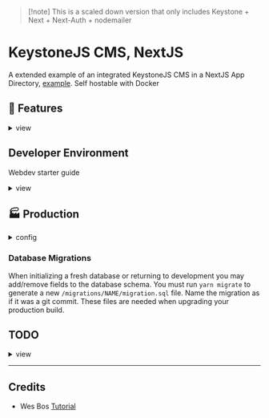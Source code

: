 > [!note] This is a scaled down version that only includes Keystone + Next + Next-Auth + nodemailer

# KeystoneJS CMS, NextJS

A extended example of an integrated KeystoneJS CMS in a NextJS App Directory, [example](https://github.com/keystonejs/keystone/tree/main/examples/framework-nextjs-app-directory). Self hostable with Docker

## 🔑 Features

<details>
<summary>view</summary>

### Analytics

Site analytics are set up to use an externally hosted [Umami](https://umami.is/) app. There are plans to add in admin dashboard analytics that insite user count, sales, and engagement data.

### Calendar

Events and Bookings can auto populate a connected Google Calendar.

### Authentication
[NextAuth](https://next-auth.js.org/) handles authentication which provides
- credentials login (local db)
  - Password Reset (email verificiation)
- Social Logins (OAuth)

### Permissions & Roles
Roles are uniquly setup per instance. Each role can be customized by the *end user* with granular permission checkboxes setup in  `/src/keystone/schemas/permissions.ts`.

Developers can sculp more complex logic with `/src/keystone/access.ts`

> There is an initial db seed of **Admin**, **Editor**, **Client** Roles. These names and permissions can be customized to your project. 
</details>


## Developer Environment 
Webdev starter guide 
<details>
<summary>view</summary>

### Init
There are a few assets & components that you must create to give complete control over unique web parts such as 
- logo
- nav menu
- header / footer

Here is a list of files you'll need to provide (there are some `*.ini` files that will help you gest started)

- create site unique assets for your brand 
  - `public/assets/logo.svg`
  - `public/assets/logo.png`
  - `public/assets/placeholder.png`
  - `public/favicon.ico`
- copy these files
  - `cp src/ini/layout.ini.tsx src/app/layout.tsx`
  - `cp src/ini/Footer.ini.tsx src/components/private/Footer.tsx`
  - `cp src/ini/Nav.init.tsx src/components/private/Nav.tsx`
  - `cp src/ini/MainNavList.init.tsx src/components/private/MainNavList.tsx`
  - `cp src/ini/vars.ini.scss src/styles/vars.scss`
  - `cp src/ini/seed_data.ini.ts src/keystone/seed/seed_data.ts`.
  - `cp .env.ini .env`

> [!tip] Private Folders
> there are a few `private` folders here dedicated to your unique components and assets that won't be pushed to this codebase repo

> ![warning] Code Editor
> because we are ignoring these files, your code editor may not *see* these files when attempting to search/open. You will need to manually dig through to the `private` folder.

As a webdev, if you would like to create custom pages (that override any page created in Keystone) use the `src/app/(private)` directory. Example page ideas that you could apply to your project include. 
- `src/app/(private)/home/page.tsx`
- `src/app/(private)/admin/page.tsx`

### Authentication
uses [Next-Auth](https://next-auth.js.org/) to authenticate session. Check KeystoneJS [example](https://github.com/keystonejs/keystone/tree/main/examples/custom-session-next-auth) for a more basic integration

set your `NEXTAUTH_SECRET` env with `openssl rand -base64 32`

| Provider | setup url                                       |
|----------|-------------------------------------------------|
| Github   | https://github.com/settings/developers          |
| Google   | https://console.cloud.google.com/apis/dashboard |

### Email
Right now, I'm just using gmail's SMTP. Should be good for low traffic order confirmation & password reset. Once I integrate running mail campaigns I'll need a better solution.

https://myaccount.google.com/security

#### Mail Templating
[React Email](https://react.email/)

### Ecommerce (Stripe)
using stripe CLI have it listen to this webhook
https://stripe.com/docs/webhooks/quickstart

```sh
stripe listen --forward-to http://localhost:3000/api/checkout/webhook
```
### Database
Assuming you know how to setup a [Postgres](https://www.postgresql.org/) database. Endpoint configured in `.env` file.


#### Seed Data
During development, if you'd like to deploy your `Pages`, `Products`, `Roles` during production, save them to `seed_data.ts`.

> [!info] Document
> any field using the `document` type will query with an extra nested `document` key. You can remove this

example query from apollo playground

```json
{
  content: { 
    document: [
      {
        type: "paragraph",
        children: [
          {
            text: "Learn about the amazing health benefits of various types of berries, including blueberries, strawberries, and raspberries."
          }
        ]
      }
    ],
  }
}
```

take out the `document` field

```json
{
  content: [
      {
        type: "paragraph",
        children: [
          {
            text: "Learn about the amazing health benefits of various types of berries, including blueberries, strawberries, and raspberries."
          }
        ]
      }
    ],
}
```

#### ⚙️ Run Local Web Server

1. `yarn ks:dev` (always run first if running both servers)
2. `yarn n:dev`

> [!warning] changes made to the keystone config / schema / etc must stop and restart both services in this order or you'll recieve `[Error: EPERM: operation not permitted, unlink...` for things like

> [!error] any file imported inside the `/src/keystone` directory must be an absolute value. Typescript likes to import via `@...` and that will not work for backend imports. example: `import { envs } from '../../../envs'` and not `import { envs } from '@/envs';`

## Rules & Permissions

any changes to **access** **filters** **operations** or **permissions** will not take effect in the NextJs app until the server is reloaded. Luckily the **Keystone** app will hot reload with these changes

> 1. next `n:dev`

</details>

## 🏭 Production

<details>
<summary> config </summary>

- Keystone backend: **MAKE SURE DEV ENVIRONMENT IS GOOD 2 GO BEFORE PRODUCTION**. The Prisma types are auto generated and can become unsynced, do not make little tweaks in between dev and prod environments
- **self hosting** isn't strait forward. Here is my work around 
  - create a seperate `docker container` that runs `postgres`
  - run your dev environment to create the tables and edit the schemas
  - now you can `build` and `run` your app within a `docker container` </details>


### Database Migrations

When initializing a fresh database or returning to development you may add/remove fields to the database schema. You must run `yarn migrate` to generate a new `/migrations/NAME/migration.sql` file. Name the migration as if it was a git commit. These files are needed when upgrading your production build.
</details>

## TODO
<details>
<summary>view</summary>

- [ ] WHY IS NEXTJS terminal constantly logging `GET /_next/static/chunks/... 404`???
This i need to do before moving back to main branch
- [ ] Post share modem w copy link
- [ ] copy all data to json format and build to `cutefruit` live demo
- [x] page with side bar and site side bar (will use @container query)
- [x] all blocks tested
- [x] page layout that isn't complicated https://codepen.io/kevinpowell/pen/ExrZrrw?editors=1100
- [x] look into https://smolcss.dev/ for inspo
---
- [ ] appointment schedualer https://cal.com/
- [ ] document signing https://www.docuseal.co/

- [ ] built in calendar for admin dash
- [ ] create a special admin input search for Users & Events that hot swaps with main search at top
- [x] transition as much Styled Components to CSS Modules
- [ ] screen shots / recordings
  - [ ] 16 / 10 (1200 x 750) - laptop
  - [ ] ? / ? - phone
  - [ ] Events
  - [ ] Bookings
  - [ ] Products (checkout)
- [ ] use grid-template-areas to make a better PricingTable component
- [ ] which components are site specific, add them to .ignore
  - [ ] `Hero.tsx`
  - [ ] `Nav.tsx`
  - [ ] `layout.tsx`
- [ ] add option for multi email brokers (other than gmail)
- [ ] global toast notifcations with Context Provider
- [ ] Error404 on all page route types
  - [x] posts
  - [x] pages
  - [ ] bookings
  - [ ] bookings
- [ ] move all `*.ini` and `styles` to a seperate repo (or asset bucket) as to not crowd this repo. Maybe have certain **Themed** style folders to pick from?

### Blocks
#todo
- [ ] Gallery: better editor preview

- Announcements 
  - create dynamic announcements that are private, members only, etc.

## Color pallet?

- https://realtimecolors.com/?colors=110604-fbf0ee-1b6874-ffffff-1b6874
</details>

---

## Credits
- Wes Bos [Tutorial](https://advancedreact.com/)